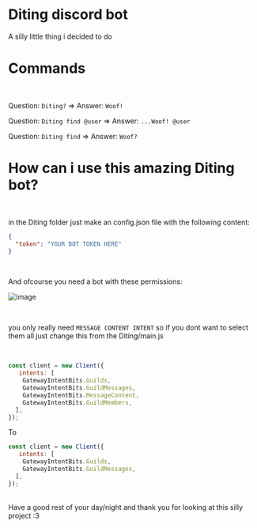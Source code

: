 # Diting discord bot
 A silly little thing i decided to do
 
# Commands
<br>

Question: ``Diting?`` => Answer: ``Woof!``

Question: ``Diting find @user`` => Answer: ``...Woof! @user``

Question: ``Diting find`` => Answer: ``Woof?``



# How can i use this amazing Diting bot?
<br>

in the Diting folder just make an config.json file with the following content:
```json
{
  "token": "YOUR BOT TOKEN HERE"
}
```
<br>

And ofcourse you need a bot with these permissions:

![image](https://github.com/MrSn0wy/Diting_Discord_Bot/assets/61592704/884b5f61-57a6-4615-977a-221da5e5c9ee)

<br>

you only really need ``MESSAGE CONTENT INTENT`` so if you dont want to select them all just change this from the Diting/main.js

<br>

```javascript 
const client = new Client({
   intents: [
    GatewayIntentBits.Guilds,
    GatewayIntentBits.GuildMessages,
    GatewayIntentBits.MessageContent,
    GatewayIntentBits.GuildMembers,
  ],
});
```
To 

```javascript 
const client = new Client({
   intents: [
    GatewayIntentBits.Guilds,
    GatewayIntentBits.GuildMessages,
  ],
});
```

<br>
Have a good rest of your day/night and thank you for looking at this silly project :3
